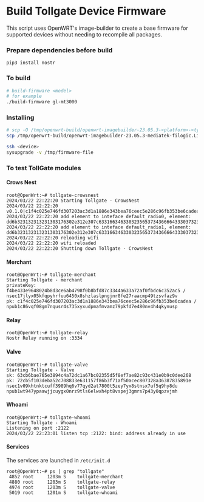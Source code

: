 # Build Tollgate Device Firmware

This script uses OpenWRT's image-builder to create a base firmware for supported devices without needing to recompile all packages. 

### Prepare dependencies before build
```
pip3 install nostr
```

### To build

```bash
# build-firmware <model>
# for example
./build-firmware gl-mt3000
```

### Installing
```bash
# scp -O /tmp/openwrt-build/openwrt-imagebuilder-23.05.3-<platform>-<type>.Linux-x86_64/bin/targets/<platform>/<type>/openwrt-23.05.3-<target-device>-<profile>-squashfs-sysupgrade.bin root@<dest>:/tmp
scp /tmp/openwrt-build/openwrt-imagebuilder-23.05.3-mediatek-filogic.Linux-x86_64/bin/targets/mediatek/filogic/openwrt-23.05.3-mediatek-filogic-glinet_gl-mt3000-squashfs-sysupgrade.bin root@192.168.8.1:/tmp/.

ssh <device>
sysupgrade -v /tmp/firmware-file
```

### To test TollGate modules

#### Crows Nest
```
root@OpenWrt:~# tollgate-crowsnest 
2024/03/22 22:22:20 Starting Tollgate - CrowsNest
2024/03/22 22:22:20 v0.1.0|c1f4c025e746fd307203ac3d1a1886e343bea76ceec5e286c96fb353be6cadea|KiB|1049000|sat|192.168.1.1
2024/03/22 22:22:20 add element to inteface default_radio0, element: dd6b323132313231303176302e312e307c633166346330323565373436666433303732303361633364316131383836653334336265613736636565633565323836633936666233353362653663616465617c4b69427c313034393030307c7361747c3139322e3136382e312e31
2024/03/22 22:22:20 add element to inteface default_radio1, element: dd6b323132313231303176302e312e307c633166346330323565373436666433303732303361633364316131383836653334336265613736636565633565323836633936666233353362653663616465617c4b69427c313034393030307c7361747c3139322e3136382e312e31
2024/03/22 22:22:20 reloading wifi
2024/03/22 22:22:20 wifi reloaded
2024/03/22 22:22:20 Shutting down Tollgate - CrowsNest
```

#### Merchant
```
root@OpenWrt:~# tollgate-merchant 
Starting Tollgate - merchant
privateKey: f4be433e9648024b8d3ce6ab4798f0b8bfd87c3344a633a72af0fbdc6c352ac5 / nsec17jlyx05kfqpyhrfuu6450x8shzlaslpngjnr8fe27raacmp49tzsvfaz9v
pk: c1f4c025e746fd307203ac3d1a1886e343bea76ceec5e286c96fb353be6cadea / npub1c86vqf08gm7nqusr4s735xyxudpmafmvamz79pkfd7e480nv4h4qkynusp
```

#### Relay
```
root@OpenWrt:~# tollgate-relay 
Nostr Relay running on :3334
```

#### Valve
```
root@OpenWrt:~# tollgate-valve 
Starting Tollgate - Valve
sk: 63cb6bae765e3894c4a72dc1a67bc02355d5f8ef7ae82c93c431e0b9c0dee268
pk: 72cb5f103deba52c708833e631157f86b3f71af50acec807328a36387835891e
nsec1v09khtnktcuff3989hq6v77qyd2at7800t5zey7yx8stnsx7uf5q9hy8du
npub1wt947ypaawjjcuygx0nrz9tls6elwxh4pt8vspej3gmrs7p43y0qpzvjmh
```

#### Whoami
```
root@OpenWrt:~# tollgate-whoami 
Starting Tollgate - Whoami
Listening on port :2122
2024/03/22 22:23:01 listen tcp :2122: bind: address already in use
```

#### Services
The services are launched in `/etc/init.d`

```
root@OpenWrt:~# ps | grep "tollgate"
 4852 root     1203m S    tollgate-merchant
 4880 root     1203m S    tollgate-relay
 4974 root     1203m S    tollgate-valve
 5019 root     1201m S    tollgate-whoami
```

